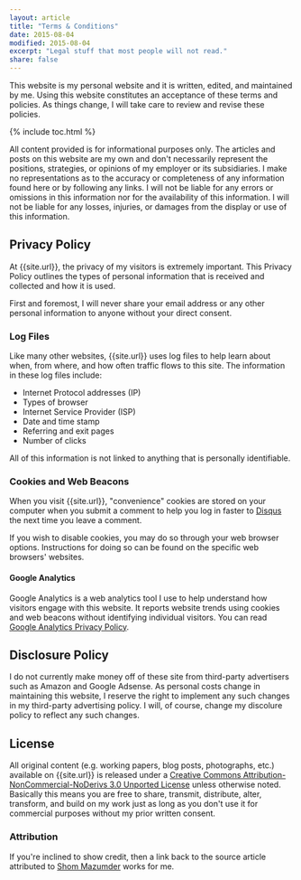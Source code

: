 ```yaml
---
layout: article
title: "Terms & Conditions"
date: 2015-08-04
modified: 2015-08-04
excerpt: "Legal stuff that most people will not read."
share: false
---
```


This website is my personal website and it is written, edited, and maintained by me. Using this website constitutes an acceptance of these terms and policies. As things change, I will take care to review and revise these policies. 

{% include toc.html %}

All content provided is for informational purposes only. The articles and posts on this website are my own and don't necessarily represent the positions, strategies, or opinions of my employer or its subsidiaries. I make no representations as to the accuracy or completeness of any information found here or by following any links. I will not be liable for any errors or omissions in this information nor for the availability of this information. I will not be liable for any losses, injuries, or damages from the display or use of this information.

## Privacy Policy

At {{site.url}}, the privacy of my visitors is extremely important. This Privacy Policy outlines the types of personal information that is received and collected and how it is used.

First and foremost, I will never share your email address or any other personal information to anyone without your direct consent.

### Log Files

Like many other websites, {{site.url}} uses log files to help learn about when, from where, and how often traffic flows to this site. The information in these log files include:

* Internet Protocol addresses (IP)
* Types of browser
* Internet Service Provider (ISP)
* Date and time stamp
* Referring and exit pages
* Number of clicks

All of this information is not linked to anything that is personally identifiable.

### Cookies and Web Beacons

When you visit {{site.url}}, "convenience" cookies are stored on your computer when you submit a comment to help you log in faster to [Disqus](http://disqus.com) the next time you leave a comment.

If you wish to disable cookies, you may do so through your web browser options. Instructions for doing so can be found on the specific web browsers' websites.

#### Google Analytics

Google Analytics is a web analytics tool I use to help understand how visitors engage with this website. It reports website trends using cookies and web beacons without identifying individual visitors. You can read [Google Analytics Privacy Policy](http://www.google.com/analytics/learn/privacy.html).

## Disclosure Policy

I do not currently make money off of these site from third-party advertisers such as Amazon and Google Adsense. As personal costs change in maintaining this website, I reserve the right to implement any such changes in my third-party advertising policy. I will, of course, change my discolure policy to reflect any such changes. 

## License

All original content (e.g. working papers, blog posts, photographs, etc.) available on {{site.url}} is released under a [Creative Commons Attribution-NonCommercial-NoDerivs 3.0 Unported License](http://creativecommons.org/licenses/by-nc-nd/3.0/deed.en_US) unless otherwise noted. Basically this means you are free to share, transmit, distribute, alter, transform, and build on my work just as long as you don't use it for commercial purposes without my prior written consent.

### Attribution

If you're inclined to show credit, then a link back to the source article attributed to [Shom Mazumder]({{site.url}}) works for me.
